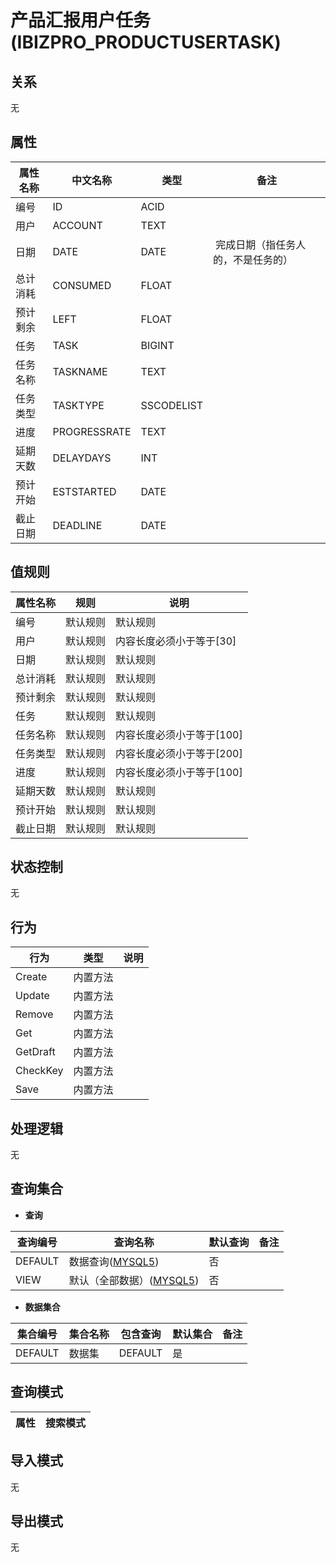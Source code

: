 # 产品汇报用户任务(IBIZPRO_PRODUCTUSERTASK)

  

## 关系
无

## 属性

| 属性名称        |    中文名称    | 类型     |  备注  |
| --------   |------------| -----   |  -------- | 
|编号|ID|ACID|&nbsp;|
|用户|ACCOUNT|TEXT|&nbsp;|
|日期|DATE|DATE|&nbsp;完成日期（指任务人的，不是任务的）|
|总计消耗|CONSUMED|FLOAT|&nbsp;|
|预计剩余|LEFT|FLOAT|&nbsp;|
|任务|TASK|BIGINT|&nbsp;|
|任务名称|TASKNAME|TEXT|&nbsp;|
|任务类型|TASKTYPE|SSCODELIST|&nbsp;|
|进度|PROGRESSRATE|TEXT|&nbsp;|
|延期天数|DELAYDAYS|INT|&nbsp;|
|预计开始|ESTSTARTED|DATE|&nbsp;|
|截止日期|DEADLINE|DATE|&nbsp;|

## 值规则
| 属性名称    | 规则    |  说明  |
| --------   |------------| ----- | 
|编号|默认规则|默认规则|
|用户|默认规则|内容长度必须小于等于[30]|
|日期|默认规则|默认规则|
|总计消耗|默认规则|默认规则|
|预计剩余|默认规则|默认规则|
|任务|默认规则|默认规则|
|任务名称|默认规则|内容长度必须小于等于[100]|
|任务类型|默认规则|内容长度必须小于等于[200]|
|进度|默认规则|内容长度必须小于等于[100]|
|延期天数|默认规则|默认规则|
|预计开始|默认规则|默认规则|
|截止日期|默认规则|默认规则|

## 状态控制

无


## 行为
| 行为    | 类型    |  说明  |
| --------   |------------| ----- | 
|Create|内置方法|&nbsp;|
|Update|内置方法|&nbsp;|
|Remove|内置方法|&nbsp;|
|Get|内置方法|&nbsp;|
|GetDraft|内置方法|&nbsp;|
|CheckKey|内置方法|&nbsp;|
|Save|内置方法|&nbsp;|

## 处理逻辑
无

## 查询集合

* **查询**

| 查询编号 | 查询名称       | 默认查询 |   备注|
| --------  | --------   | --------   | ----- |
|DEFAULT|数据查询([MYSQL5](../../appendix/query_MYSQL5.md#IbzproProductUserTask_Default))|否|&nbsp;|
|VIEW|默认（全部数据）([MYSQL5](../../appendix/query_MYSQL5.md#IbzproProductUserTask_View))|否|&nbsp;|

* **数据集合**

| 集合编号 | 集合名称   |  包含查询  | 默认集合 |   备注|
| --------  | --------   | -------- | --------   | ----- |
|DEFAULT|数据集|DEFAULT|是|&nbsp;|

## 查询模式
| 属性      |    搜索模式     |
| --------   |------------|

## 导入模式
无


## 导出模式
无
